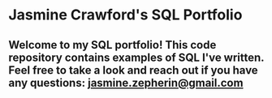 # Jasmine Crawford's  SQL Portfolio

## Welcome to my SQL portfolio! This code repository contains examples of SQL I've written. Feel free to take a look and reach out if you have any questions: jasmine.zepherin@gmail.com
